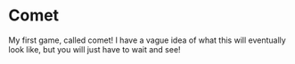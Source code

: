 # Comet
My first game, called comet! I have a vague idea of what this will eventually look like, but you will just have to wait and see!
